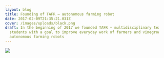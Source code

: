 ```yaml
---
layout: blog
title: Founding of TAFR – autonomous farming robot
date: 2017-02-09T21:35:21.031Z
cover: /images/uploads/black.png
draft: In the beginning of 2017 we founded TAFR – multidisciplinary team of
  students with a goal to improve everyday work of farmers and vinegrowers with
  autonomous farming robots
---
```

![](/images/uploads/black.png)